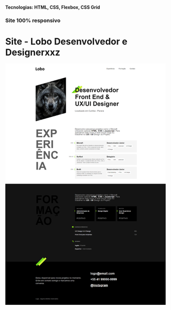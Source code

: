 <h4>Tecnologias: HTML, CSS, Flexbox, CSS Grid</h4>
<h3>Site 100% responsivo</h3>

# Site - Lobo Desenvolvedor e Designerxxz

<img src="https://github.com/dieegobs/Lobo---Desenvolvedor-e-Designer/blob/main/img/lobo.png?raw=true"/>
